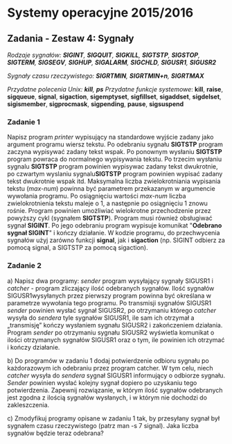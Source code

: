 # Systemy operacyjne 2015/2016

## Zadania - Zestaw 4: Sygnały

*Rodzaje sygnałów: **SIGINT**, **SIGQUIT**, **SIGKILL**, **SIGTSTP**, **SIGSTOP**, **SIGTERM**, **SIGSEGV**, **SIGHUP**, **SIGALARM**, **SIGCHLD**, **SIGUSR1**, **SIGUSR2***

*Sygnały czasu rzeczywistego: **SIGRTMIN**, **SIGRTMIN+n**, **SIGRTMAX***

*Przydatne polecenia Unix: **kill**, **ps***
*Przydatne funkcje systemowe*: **kill**, **raise**, **sigqueue**, **signal**, **sigaction**, **sigemptyset**, **sigfillset**, **sigaddset**, **sigdelset**, **sigismember**, **sigprocmask**, **sigpending**, **pause**, **sigsuspend**

### Zadanie 1

Napisz program *printer* wypisujący na standardowe wyjście zadany jako argument programu  wiersz tekstu. Po odebraniu sygnału **SIGTSTP** program zaczyna wypisywać zadany tekst wspak. Po ponownym wysłaniu **SIGTSTP** program powraca do normalnego wypisywania tekstu. Po trzecim wysłaniu sygnalu **SIGTSTP** program powinien wypisywac zadany tekst dwukrotnie, po czwartym wyslaniu sygnalu**SIGTSTP** program powinien wypisać zadany tekst dwukrotnie wspak itd. Maksymalna liczba zwielokrotniania wypisania tekstu (*max-num*) powinna być parametrem przekazanym w argumencie wywołania programu. Po osiągnięciu wartości *max-num* liczba zwielokrotnienia tekstu maleje o 1, a następnie po osiągnięciu 1 znowu rośnie. Program powinien umożliwiać wielokrotne przechodzenie przez powyższy cykl (sygnałem **SIGTSTP**). Program musi również obsługiwać sygnał **SIGINT**. Po jego odebraniu program wypisuje komunikat "**Odebrano sygnał SIGINT**" i kończy działanie. W kodzie programu, do przechwycenia sygnałów użyj zarówno funkcji **signal**, jak i **sigaction** (np. SIGINT odbierz za pomocą signal, a SIGTSTP za pomocą sigaction).

### Zadanie 2

a) Napisz dwa programy: *sender* program wysyłający sygnały SIGUSR1 i  *catcher* - program zliczający ilość odebranych sygnałów. Ilość sygnałów SIGUSR1wysyłanych przez pierwszy program powinna być określana w parametrze wywołania tego programu. Po transmisji sygnałów SIGUSR1 *sender* powinien wysłać sygnał SIGUSR2, po otrzymaniu którego *catcher* wysyła do *sendera* tyle sygnałów SIGUSR1, ile sam ich otrzymał a „transmisję” kończy wysłaniem sygnału SIGUSR2 i zakończeniem działania. Program *sender* po otrzymaniu sygnału SIGUSR2 wyświetla komunikat o ilości otrzymanych sygnałów SIGUSR1 oraz o tym, ile powinien ich otrzymać i kończy działanie.

b) Do programów w zadaniu 1 dodaj potwierdzenie odbioru sygnału po każdorazowym ich odebraniu przez program catcher. W tym celu, niech *catcher* wysyła do *sendera* sygnał SIGUSR1 informujący o odbiorze sygnału. *Sender* powinien wysłać kolejny sygnał dopiero po uzyskaniu tego potwierdzenia. Zapewnij rozwiązanie, w którym ilość sygnałów odebranych jest zgodna z ilością sygnałów wysłanych, i w którym nie dochodzi do zakleszczenia.

c) Zmodyfikuj programy opisane w zadaniu 1 tak, by przesyłany sygnał był sygnałem czasu rzeczywistego (patrz man -s 7 signal). Jaka liczba sygnałów będzie teraz odebrana?


